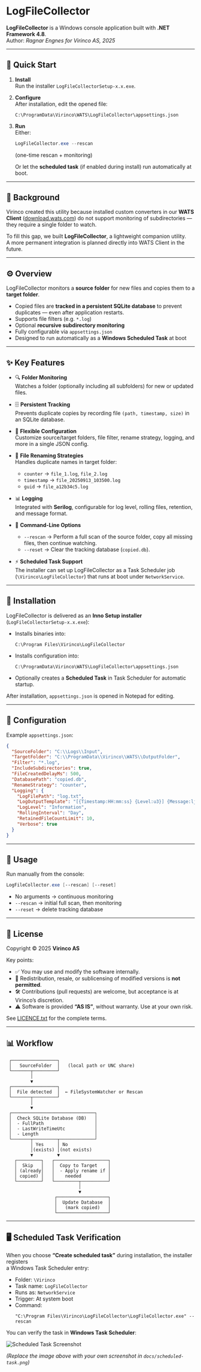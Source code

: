 ﻿# LogFileCollector

**LogFileCollector** is a Windows console application built with **.NET Framework 4.8**.  
Author: *Ragnar Engnes for Virinco AS, 2025*  

---

## 🚀 Quick Start  

1. **Install**  
   Run the installer `LogFileCollectorSetup-x.x.exe`.  

2. **Configure**  
   After installation, edit the opened file:  
   ```
   C:\ProgramData\Virinco\WATS\LogFileCollector\appsettings.json
   ```  

3. **Run**  
   Either:  
   ```powershell
   LogFileCollector.exe --rescan
   ```  
   (one-time rescan + monitoring)  

   Or let the **scheduled task** (if enabled during install) run automatically at boot.  

---

## 📌 Background  
Virinco created this utility because installed custom converters in our **WATS Client** ([download.wats.com](https://download.wats.com)) do not support monitoring of subdirectories — they require a single folder to watch.  

To fill this gap, we built **LogFileCollector**, a lightweight companion utility.  
A more permanent integration is planned directly into WATS Client in the future.

---

## ⚙️ Overview  
LogFileCollector monitors a **source folder** for new files and copies them to a **target folder**.  

- Copied files are **tracked in a persistent SQLite database** to prevent duplicates — even after application restarts.  
- Supports file filters (e.g. `*.log`)  
- Optional **recursive subdirectory monitoring**  
- Fully configurable via `appsettings.json`  
- Designed to run automatically as a **Windows Scheduled Task** at boot  

---

## ✨ Key Features  

- 🔍 **Folder Monitoring**  
  Watches a folder (optionally including all subfolders) for new or updated files.  

- 🗄 **Persistent Tracking**  
  Prevents duplicate copies by recording file `(path, timestamp, size)` in an SQLite database.  

- 📝 **Flexible Configuration**  
  Customize source/target folders, file filter, rename strategy, logging, and more in a single JSON config.  

- 📑 **File Renaming Strategies**  
  Handles duplicate names in target folder:  
  - `counter` → `file_1.log`, `file_2.log`  
  - `timestamp` → `file_20250913_103500.log`  
  - `guid` → `file_a12b34c5.log`  

- 📊 **Logging**  
  Integrated with **Serilog**, configurable for log level, rolling files, retention, and message format.  

- 🔄 **Command-Line Options**  
  - `--rescan` → Perform a full scan of the source folder, copy all missing files, then continue watching.  
  - `--reset` → Clear the tracking database (`copied.db`).  

- ⚡ **Scheduled Task Support**  
  The installer can set up LogFileCollector as a Task Scheduler job (`\Virinco\LogFileCollector`) that runs at boot under `NetworkService`.  

---

## 🚀 Installation  

LogFileCollector is delivered as an **Inno Setup installer** (`LogFileCollectorSetup-x.x.exe`):  

- Installs binaries into:  
  ```
  C:\Program Files\Virinco\LogFileCollector
  ```  

- Installs configuration into:  
  ```
  C:\ProgramData\Virinco\WATS\LogFileCollector\appsettings.json
  ```  

- Optionally creates a **Scheduled Task** in Task Scheduler for automatic startup.  

After installation, `appsettings.json` is opened in Notepad for editing.  

---

## 🔧 Configuration  

Example `appsettings.json`:  

```json
{
  "SourceFolder": "C:\\Logs\\Input",
  "TargetFolder": "C:\\ProgramData\\Virinco\\WATS\\OutputFolder",
  "Filter": "*.log",
  "IncludeSubdirectories": true,
  "FileCreatedDelayMs": 500,
  "DatabasePath": "copied.db",
  "RenameStrategy": "counter",
  "Logging": {
    "LogFilePath": "log.txt",
    "LogOutputTemplate": "[{Timestamp:HH:mm:ss} {Level:u3}] {Message:lj}{NewLine}{Exception}",
    "LogLevel": "Information",
    "RollingInterval": "Day",
    "RetainedFileCountLimit": 10,
    "Verbose": true
  }
}
```

---

## 📂 Usage  

Run manually from the console:

```powershell
LogFileCollector.exe [--rescan] [--reset]
```

- No arguments → continuous monitoring  
- `--rescan` → initial full scan, then monitoring  
- `--reset` → delete tracking database  

---

## 📝 License  

Copyright © 2025 **Virinco AS**  

Key points:  
- ✅ You may use and modify the software internally.  
- 🚫 Redistribution, resale, or sublicensing of modified versions is **not permitted**.  
- 🛠 Contributions (pull requests) are welcome, but acceptance is at Virinco’s discretion.  
- ⚠️ Software is provided **“AS IS”**, without warranty. Use at your own risk.  

See [LICENCE.txt](./LICENCE.txt) for the complete terms.  

---

## 📊 Workflow  

```
 ┌─────────────────┐
 │   SourceFolder  │   (local path or UNC share)
 └───────┬─────────┘
         │
         ▼
 ┌─────────────────┐
 │  File detected  │  ← FileSystemWatcher or Rescan
 └───────┬─────────┘
         │
         ▼
 ┌───────────────────────────────┐
 │  Check SQLite Database (DB)   │
 │  - FullPath                   │
 │  - LastWriteTimeUtc           │
 │  - Length                     │
 └───────┬─────────┬─────────────┘
         │ Yes     │ No
         │(exists) │(not exists)
         ▼         ▼
   ┌─────────┐   ┌────────────────────┐
   │  Skip   │   │  Copy to Target    │
   │ (already│   │  - Apply rename if │
   │ copied) │   │    needed          │
   └─────────┘   └─────────┬──────────┘
                           │
                           ▼
                  ┌───────────────────┐
                  │  Update Database  │
                  │   (mark copied)   │
                  └───────────────────┘
```

---

## 🖥 Scheduled Task Verification  

When you choose **“Create scheduled task”** during installation, the installer registers  
a Windows Task Scheduler entry:

- Folder: `\Virinco`  
- Task name: `LogFileCollector`  
- Runs as: `NetworkService`  
- Trigger: At system boot  
- Command:  
  ```
  "C:\Program Files\Virinco\LogFileCollector\LogFileCollector.exe" --rescan
  ```

You can verify the task in **Windows Task Scheduler**:  

![Scheduled Task Screenshot](docs/scheduled-task.png)

*(Replace the image above with your own screenshot in `docs/scheduled-task.png`)*
